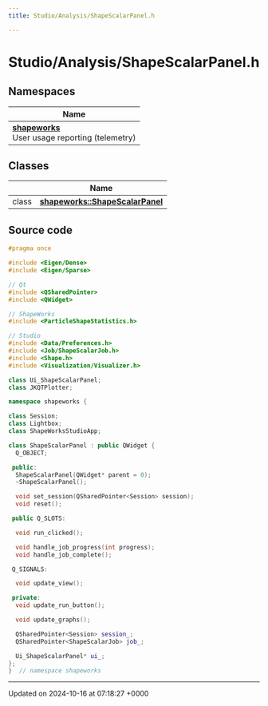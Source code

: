 ```yaml
---
title: Studio/Analysis/ShapeScalarPanel.h

---
```


# Studio/Analysis/ShapeScalarPanel.h



## Namespaces

| Name           |
| -------------- |
| **[shapeworks](../Namespaces/namespaceshapeworks.md)** <br>User usage reporting (telemetry)  |

## Classes

|                | Name           |
| -------------- | -------------- |
| class | **[shapeworks::ShapeScalarPanel](../Classes/classshapeworks_1_1ShapeScalarPanel.md)**  |




## Source code

```cpp
#pragma once

#include <Eigen/Dense>
#include <Eigen/Sparse>

// Qt
#include <QSharedPointer>
#include <QWidget>

// ShapeWorks
#include <ParticleShapeStatistics.h>

// Studio
#include <Data/Preferences.h>
#include <Job/ShapeScalarJob.h>
#include <Shape.h>
#include <Visualization/Visualizer.h>

class Ui_ShapeScalarPanel;
class JKQTPlotter;

namespace shapeworks {

class Session;
class Lightbox;
class ShapeWorksStudioApp;

class ShapeScalarPanel : public QWidget {
  Q_OBJECT;

 public:
  ShapeScalarPanel(QWidget* parent = 0);
  ~ShapeScalarPanel();

  void set_session(QSharedPointer<Session> session);
  void reset();

 public Q_SLOTS:

  void run_clicked();

  void handle_job_progress(int progress);
  void handle_job_complete();

 Q_SIGNALS:

  void update_view();

 private:
  void update_run_button();

  void update_graphs();

  QSharedPointer<Session> session_;
  QSharedPointer<ShapeScalarJob> job_;

  Ui_ShapeScalarPanel* ui_;
};
}  // namespace shapeworks
```


-------------------------------

Updated on 2024-10-16 at 07:18:27 +0000
